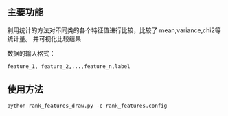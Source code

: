 ## 主要功能
利用统计的方法对不同类的各个特征值进行比较，比较了 mean,variance,chi2等统计量。
并可视化比较结果

数据的输入格式： 
```bash
feature_1, feature_2,...,feature_n,label
```
## 使用方法
```python
python rank_features_draw.py -c rank_features.config
```

